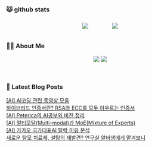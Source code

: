 
###  🐱 github stats  

<div id="main" align="center">
    <img src="https://github-readme-stats.vercel.app/api?username=peterica&count_private=true&show_icons=true&theme=radical"
        style="height: auto; margin-left: 20px; margin-right: 20px; padding: 10px;"/>
    <img src="https://github-readme-stats.vercel.app/api/top-langs/?username=peterica&layout=compact"   
        style="height: auto; margin-left: 20px; margin-right: 20px; padding: 10px;"/>
</div>

###  💁‍♀️ About Me  
<p align="center">
    <a href="https://peterica.tistory.com/"><img src="https://img.shields.io/badge/Blog-FF5722?style=flat-square&logo=Blogger&logoColor=white"/></a>
    <a href="mailto:ilovefran.ofm@gmail.com"><img src="https://img.shields.io/badge/Gmail-d14836?style=flat-square&logo=Gmail&logoColor=white&link=ilovefran.ofm@gmail.com"/></a>
</p>

<br>

### 📕 Latest Blog Posts   

<a href ="https://peterica.tistory.com/971"> [AI] AI코딩 관련 동영상 모음 </a> <br>
<a href ="https://peterica.tistory.com/974"> 하이브리드 인증서란? RSA와 ECC를 모두 아우르는 인증서 </a> <br>
<a href ="https://peterica.tistory.com/761"> [AI] Peterica의 AI공부와 비젼 정리 </a> <br>
<a href ="https://peterica.tistory.com/973"> [AI] 멀티모달(Multi-modal)과 MoE(Mixture of Experts) </a> <br>
<a href ="https://peterica.tistory.com/972"> [AI] 카카오 국가대표AI 탈락 이유 분석 </a> <br>
<a href ="https://peterica.tistory.com/970"> 새로운 탈모 치료제, 설탕의 재발견? 연구실 알바생에게 맡겨보니 </a> <br>
